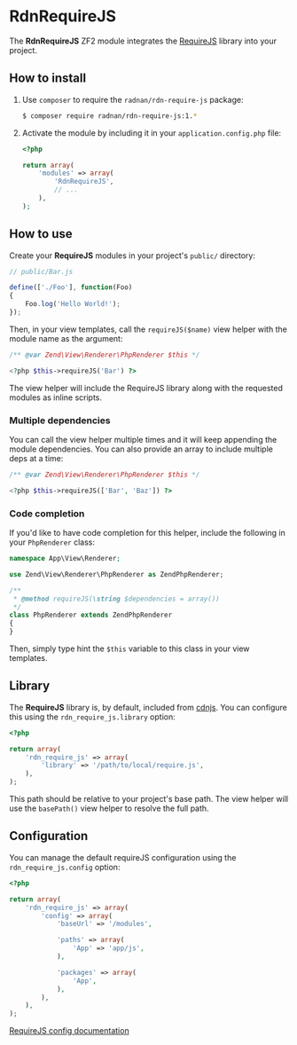 RdnRequireJS
============

The **RdnRequireJS** ZF2 module integrates the [RequireJS](http://requirejs.org/) library into your project.

## How to install

1. Use `composer` to require the `radnan/rdn-require-js` package:

   ~~~bash
   $ composer require radnan/rdn-require-js:1.*
   ~~~

2. Activate the module by including it in your `application.config.php` file:

   ~~~php
   <?php

   return array(
       'modules' => array(
           'RdnRequireJS',
           // ...
       ),
   );
   ~~~

## How to use

Create your **RequireJS** modules in your project's `public/` directory:

~~~js
// public/Bar.js

define(['./Foo'], function(Foo)
{
	Foo.log('Hello World!');
});
~~~

Then, in your view templates, call the `requireJS($name)` view helper with the module name as the argument:

~~~php
/** @var Zend\View\Renderer\PhpRenderer $this */

<?php $this->requireJS('Bar') ?>
~~~

The view helper will include the RequireJS library along with the requested modules as inline scripts.

### Multiple dependencies

You can call the view helper multiple times and it will keep appending the module dependencies. You can also provide an array to include multiple deps at a time:

~~~php
/** @var Zend\View\Renderer\PhpRenderer $this */

<?php $this->requireJS(['Bar', 'Baz']) ?>
~~~

### Code completion

If you'd like to have code completion for this helper, include the following in your <code>PhpRenderer</code> class:

~~~php
namespace App\View\Renderer;

use Zend\View\Renderer\PhpRenderer as ZendPhpRenderer;

/**
 * @method requireJS(\string $dependencies = array())
 */
class PhpRenderer extends ZendPhpRenderer
{
}
~~~

Then, simply type hint the `$this` variable to this class in your view templates.

## Library

The **RequireJS** library is, by default, included from [cdnjs](http://cdnjs.com/). You can configure this using the `rdn_require_js.library` option:

~~~php
<?php

return array(
	'rdn_require_js' => array(
		'library' => '/path/to/local/require.js',
	),
);
~~~

This path should be relative to your project's base path. The view helper will use the `basePath()` view helper to resolve the full path.

## Configuration

You can manage the default requireJS configuration using the `rdn_require_js.config` option:

~~~php
<?php

return array(
	'rdn_require_js' => array(
		'config' => array(
			'baseUrl' => '/modules',

			'paths' => array(
				'App' => 'app/js',
			),

			'packages' => array(
				'App',
			),
		),
	),
);
~~~

[RequireJS config documentation](http://requirejs.org/docs/api.html#config)
